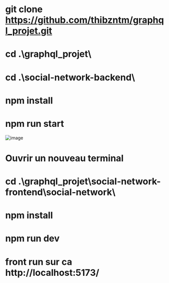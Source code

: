 # git clone https://github.com/thibzntm/graphql_projet.git
# cd .\graphql_projet\
# cd .\social-network-backend\
# npm install
# npm run start
![image](https://cdn.discordapp.com/attachments/1161291448277270660/1242481750743973900/image.png?ex=664dfecd&is=664cad4d&hm=eaf4ddf79261f8750d669f7d2fc94f6bf390265e506303cd39384cc06bbac14f&)

# Ouvrir un nouveau terminal
# cd .\graphql_projet\social-network-frontend\social-network\ 
# npm install
# npm run dev
# front run sur ca http://localhost:5173/
